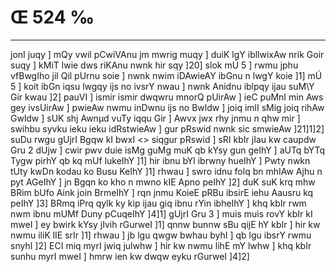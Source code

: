 # Œ 524 ‰
---
jonI juqy ] mQy vwil pCwiVAnu jm mwrig muqy ] duiK lgY ibllwixAw
nrik Goir suqy ] kMiT lwie dws riKAnu nwnk hir sqy ]20] slok mÚ 5
] rwmu jphu vfBwgIho jil Qil pUrnu soie ] nwnk nwim iDAwieAY ibGnu
n lwgY koie ]1] mÚ 5 ] koit ibGn iqsu lwgqy ijs no ivsrY nwau ]
nwnk Anidnu iblpqy ijau suM\Y Gir kwau ]2] pauVI ] ismir ismir
dwqwru mnorQ pUirAw ] ieC puMnI min Aws gey ivsUirAw ] pwieAw nwmu
inDwnu ijs no Bwldw ] joiq imlI sMig joiq rihAw Gwldw ] sUK shj
Awnµd vuTy iqqu Gir ] Awvx jwx rhy jnmu n qhw mir ] swihbu syvku ieku
ieku idRstwieAw ] gur pRswid nwnk sic smwieAw ]21]1]2] suDu
rwgu gUjrI Bgqw kI bwxI
<> siqgur pRswid ]
sRI kbIr jIau kw caupdw Gru 2 dUjw ] cwir pwv duie isMg guMg muK qb
kYsy gun geIhY ] aUTq bYTq Tygw pirhY qb kq mUf lukeIhY ]1] hir ibnu
bYl ibrwny hueIhY ] Pwty nwkn tUty kwDn kodau ko Busu KeIhY ]1] rhwau ]
swro idnu folq bn mhIAw Ajhu n pyt AGeIhY ] jn Bgqn ko kho n mwno
kIE Apno peIhY ]2] duK suK krq mhw BRim bUfo Aink join BrmeIhY ]
rqn jnmu KoieE pRBu ibsirE iehu Aausru kq peIhY ]3] BRmq iPrq
qylk ky kip ijau giq ibnu rYin ibheIhY ] khq kbIr rwm nwm ibnu mUMf
Duny pCuqeIhY ]4]1] gUjrI Gru 3 ] muis muis rovY kbIr kI mweI ] ey
bwirk kYsy jIvih rGurweI ]1] qnnw bunnw sBu qijE hY kbIr ] hir kw
nwmu iliK lIE srIr ]1] rhwau ] jb lgu qwgw bwhau byhI ] qb lgu
ibsrY rwmu snyhI ]2] ECI miq myrI jwiq julwhw ] hir kw nwmu lihE mY
lwhw ] khq kbIr sunhu myrI mweI ] hmrw ien kw dwqw eyku rGurweI
]4]2]
####
